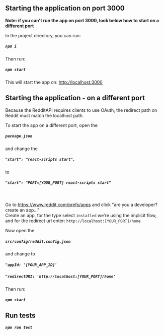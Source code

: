 ## Starting the application on port 3000
**Note: if you can't run the app on port 3000, look below how to start on a different port**

In the project directory, you can run:
##### `npm i`

Then run:
##### `npm start`

This will start the app on: [http://localhost:3000](http://localhost:3000)
<br />

## Starting the application - on a different port
Because the RedditAPI requires clients to use OAuth, the redirect path on Reddit must match the localhost path.

To start the app on a different port, open the
##### `package.json`
and change the
##### `"start": "react-scripts start",`
to
##### `"start": "PORT=[YOUR_PORT] react-scripts start"`
<br />

Go to https://www.reddit.com/prefs/apps and click "are you a developer? create an app..."
<br />
Create an app, for the type select `installed` we're using the implicit flow, and for the redirect url enter: `http://localhost:[YOUR_PORT]/home`

Now open the
##### `src/config/reddit.config.json`
and change to
##### `"appId: '[YOUR_APP_ID]'`
##### `"redirectURI: 'http://localhost:[YOUR_PORT]/home'`

Then run:
##### `npm start`

## Run tests
##### `npm run test`
